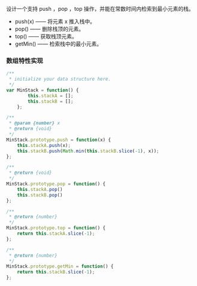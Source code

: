设计一个支持 push ，pop ，top 操作，并能在常数时间内检索到最小元素的栈。

* push(x) —— 将元素 x 推入栈中。
* pop() —— 删除栈顶的元素。
* top() —— 获取栈顶元素。
* getMin() —— 检索栈中的最小元素。

### 数组特性实现

```js
/**
 * initialize your data structure here.
 */
var MinStack = function() {
        this.stackA = [];
        this.stackB = [];
    };

/**
 * @param {number} x
 * @return {void}
 */
MinStack.prototype.push = function(x) {
    this.stackA.push(x);
    this.stackB.push(Math.min(this.stackB.slice(-1), x));
};

/**
 * @return {void}
 */
MinStack.prototype.pop = function() {
    this.stackA.pop()
    this.stackB.pop()
};

/**
 * @return {number}
 */
MinStack.prototype.top = function() {
    return this.stackA.slice(-1);
};

/**
 * @return {number}
 */
MinStack.prototype.getMin = function() {
    return this.stackB.slice(-1);
};
```